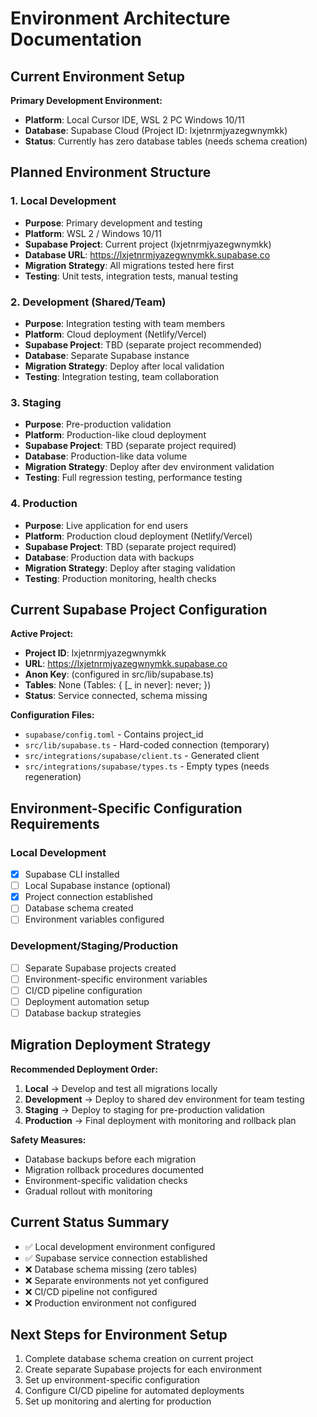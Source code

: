 # Environment Architecture Documentation

## Current Environment Setup

**Primary Development Environment:**
- **Platform**: Local Cursor IDE, WSL 2 PC Windows 10/11
- **Database**: Supabase Cloud (Project ID: lxjetnrmjyazegwnymkk)
- **Status**: Currently has zero database tables (needs schema creation)

## Planned Environment Structure

### 1. **Local Development**
- **Purpose**: Primary development and testing
- **Platform**: WSL 2 / Windows 10/11
- **Supabase Project**: Current project (lxjetnrmjyazegwnymkk)
- **Database URL**: https://lxjetnrmjyazegwnymkk.supabase.co
- **Migration Strategy**: All migrations tested here first
- **Testing**: Unit tests, integration tests, manual testing

### 2. **Development (Shared/Team)**  
- **Purpose**: Integration testing with team members
- **Platform**: Cloud deployment (Netlify/Vercel)
- **Supabase Project**: TBD (separate project recommended)
- **Database**: Separate Supabase instance
- **Migration Strategy**: Deploy after local validation
- **Testing**: Integration testing, team collaboration

### 3. **Staging**
- **Purpose**: Pre-production validation
- **Platform**: Production-like cloud deployment
- **Supabase Project**: TBD (separate project required)
- **Database**: Production-like data volume
- **Migration Strategy**: Deploy after dev environment validation
- **Testing**: Full regression testing, performance testing

### 4. **Production**
- **Purpose**: Live application for end users
- **Platform**: Production cloud deployment (Netlify/Vercel)
- **Supabase Project**: TBD (separate project required)
- **Database**: Production data with backups
- **Migration Strategy**: Deploy after staging validation
- **Testing**: Production monitoring, health checks

## Current Supabase Project Configuration

**Active Project:**
- **Project ID**: lxjetnrmjyazegwnymkk
- **URL**: https://lxjetnrmjyazegwnymkk.supabase.co
- **Anon Key**: (configured in src/lib/supabase.ts)
- **Tables**: None (Tables: { [_ in never]: never; })
- **Status**: Service connected, schema missing

**Configuration Files:**
- `supabase/config.toml` - Contains project_id
- `src/lib/supabase.ts` - Hard-coded connection (temporary)
- `src/integrations/supabase/client.ts` - Generated client
- `src/integrations/supabase/types.ts` - Empty types (needs regeneration)

## Environment-Specific Configuration Requirements

### Local Development
- [x] Supabase CLI installed
- [ ] Local Supabase instance (optional)
- [x] Project connection established
- [ ] Database schema created
- [ ] Environment variables configured

### Development/Staging/Production
- [ ] Separate Supabase projects created
- [ ] Environment-specific environment variables
- [ ] CI/CD pipeline configuration
- [ ] Deployment automation setup
- [ ] Database backup strategies

## Migration Deployment Strategy

**Recommended Deployment Order:**
1. **Local** → Develop and test all migrations locally
2. **Development** → Deploy to shared dev environment for team testing
3. **Staging** → Deploy to staging for pre-production validation
4. **Production** → Final deployment with monitoring and rollback plan

**Safety Measures:**
- Database backups before each migration
- Migration rollback procedures documented
- Environment-specific validation checks
- Gradual rollout with monitoring

## Current Status Summary

- ✅ Local development environment configured
- ✅ Supabase service connection established  
- ❌ Database schema missing (zero tables)
- ❌ Separate environments not yet configured
- ❌ CI/CD pipeline not configured
- ❌ Production environment not configured

## Next Steps for Environment Setup

1. Complete database schema creation on current project
2. Create separate Supabase projects for each environment
3. Set up environment-specific configuration
4. Configure CI/CD pipeline for automated deployments
5. Set up monitoring and alerting for production 